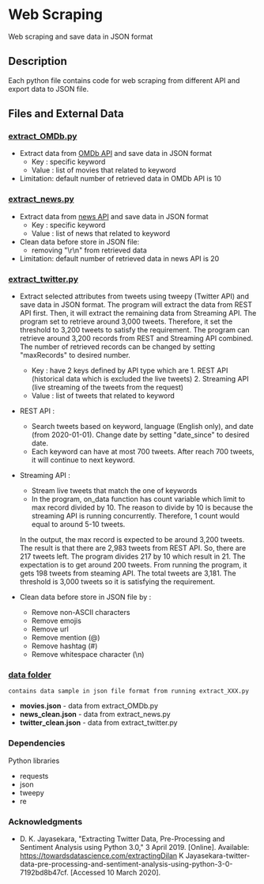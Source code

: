 # Web Scraping

Web scraping and save data in JSON format

## Description

Each python file contains code for web scraping from different API and export data to JSON file.

## Files and External Data

### [extract_OMDb.py](extract_OMDb.py)
* Extract data from [OMDb API](http://www.omdbapi.com/) and save data in JSON format
	* Key : specific keyword
	* Value : list of movies that related to keyword
* Limitation: default number of retrieved data in OMDb API is 10

### [extract_news.py](extract_news.py)
* Extract data from [news API](http://newsapi.org/) and save data in JSON format
	* Key : specific keyword
	* Value : list of news that related to keyword
* Clean data before store in JSON file:
	* removing "\r\n" from retrieved data
* Limitation: default number of retrieved data in news API is 20

### [extract_twitter.py](extract_twitter.py)
* Extract selected attributes from tweets using tweepy (Twitter API) and save data in JSON format. 
The program will extract the data from REST API first. Then, it will extract the remaining data from Streaming API.
The program set to retrieve around 3,000 tweets. Therefore, it set the threshold to 3,200 tweets to satisfy the requirement.
The program can retrieve around 3,200 records from REST and Streaming API combined. 
The number of retrieved records can be changed by setting "maxRecords" to desired number.
	* Key : have 2 keys defined by API type which are
			1. REST API (historical data which is excluded the live tweets)
			2. Streaming API (live streaming of the tweets from the request)
	* Value : list of tweets that related to keyword
* REST API : 
	* Search tweets based on keyword, language (English only), and date (from 2020-01-01).
	Change date by setting "date_since" to desired date.
	* Each keyword can have at most 700 tweets. After reach 700 tweets, it will continue to next keyword.
* Streaming API :
	* Stream live tweets that match the one of keywords
	* In the program, on_data function has count variable which limit to max record divided by 10. 
	The reason to divide by 10 is because the streaming API is running concurrently. 
	Therefore, 1 count would equal to around 5-10 tweets. 
		
	In the output, the max record is expected to be around 3,200 tweets. 
	The result is that there are 2,983 tweets from REST API. So, there are 217 tweets left. The program divides 217 by 10 which result in 21. 
	The expectation is to get around 200 tweets. From running the program, it gets 198 tweets from steaming API. 
	The total tweets are 3,181. The threshold is 3,000 tweets so it is satisfying the requirement.
* Clean data before store in JSON file by : 
	* Remove non-ASCII characters
	* Remove emojis
	* Remove url
	* Remove mention (@)
	* Remove hashtag (#)
	* Remove whitespace character (\n)
### [data folder](data)
	contains data sample in json file format from running extract_XXX.py
* **movies.json** - data from extract_OMDb.py
* **news_clean.json** - data from extract_news.py
* **twitter_clean.json** - data from extract_twitter.py

### Dependencies

Python libraries
* requests
* json
* tweepy
* re

### Acknowledgments

* D. K. Jayasekara, "Extracting Twitter Data, Pre-Processing and Sentiment Analysis using Python 3.0," 3 April 2019. [Online]. 
Available: https://towardsdatascience.com/extractingDilan K Jayasekara-twitter-data-pre-processing-and-sentiment-analysis-using-python-3-0-7192bd8b47cf. [Accessed 10 March 2020].
